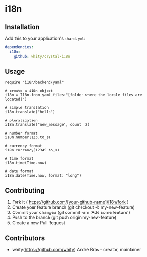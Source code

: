 # i18n

## Installation

Add this to your application's `shard.yml`:

```yaml
dependencies:
  i18n:
    github: whity/crystal-i18n
```

## Usage


```crystal
require "i18n/backend/yaml"

# create a i18n object
i18n = I18n.from_yaml_files("[folder where the locale files are located]")

# simple translation
i18n.translate("hello")

# pluralization
i18n.translate("new_message", count: 2)

# number format
i18n.number(123.to_s)

# currency format
i18n.currency(12345.to_s)

# time format
i18n.time(Time.now)

# date format
i18n.date(Time.now, format: "long")
```

## Contributing

1. Fork it ( https://github.com/[your-github-name]/i18n/fork )
2. Create your feature branch (git checkout -b my-new-feature)
3. Commit your changes (git commit -am 'Add some feature')
4. Push to the branch (git push origin my-new-feature)
5. Create a new Pull Request

## Contributors

- whity(https://github.com/whity) André Brás - creator, maintainer
